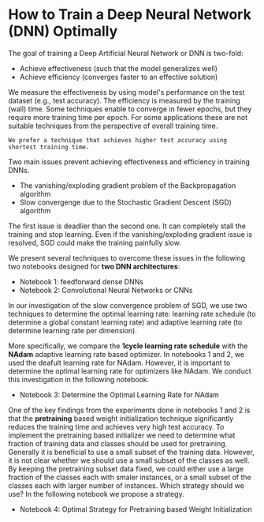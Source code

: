 # How to Train a Deep Neural Network (DNN) Optimally

The goal of training a Deep Artificial Neural Network or DNN is two-fold:

- Achieve effectiveness (such that the model generalizes well)
- Achieve efficiency (converges faster to an effective solution)

We measure the effectiveness by using model's performance on the test dataset (e.g., test accuracy). The efficiency is measured by the training (wall) time. Some techniques enable to converge in fewer epochs, but they require more training time per epoch. For some applications these are not suitable techniques from the perspective of overall training time. 

    We prefer a technique that achieves higher test accuracy using shortest training time.

Two main issues prevent achieving effectiveness and efficiency in training DNNs.

- The vanishing/exploding gradient problem of the Backpropagation algorithm
- Slow convergenge due to the Stochastic Gradient Descent (SGD) algorithm

The first issue is deadlier than the second one. It can completely stall the training and stop learning. Even if the vanishing/exploding gradient issue is resolved, SGD could make the training painfully slow.

We present several techniques to overcome these issues in the following two notebooks designed for **two DNN architectures**:
- Notebook 1: feedforward dense DNNs
- Notebook 2: Convolutional Neural Networks or CNNs

In our investigation of the slow convergence problem of SGD, we use two techniques to determine the optimal learning rate: learning rate schedule (to determine a global constant learning rate) and adaptive learning rate (to determine learning rate per dimension).

More specifically, we compare the **1cycle learning rate schedule** with the **NAdam** adaptive learning rate based optimizer. In notebooks 1 and 2, we used the deafult learning rate for NAdam. However, it is important to determine the optimal learning rate for optimizers like NAdam. We conduct this investigation in the following notebook.
- Notebook 3: Determine the Optimal Learning Rate for NAdam

One of the key findings from the experiments done in notebooks 1 and 2 is that the **pretraining** based weight initialization technique significantly reduces the training time and achieves very high test accuracy. To implement the pretraining based initializer we need to determine what fraction of training data and classes should be used for pretraining. Generally it is beneficial to use a small subset of the training data. However, it is not clear whether we should use a small subset of the classes as well. By keeping the pretraining subset data fixed, we could either use a large fraction of the classes each with smaler instances, or a small subset of the classes each with larger number of instances. Which strategy should we use? In the following notebook we propose a strategy.

- Notebook 4: Optimal Strategy for Pretraining based Weight Initialization
